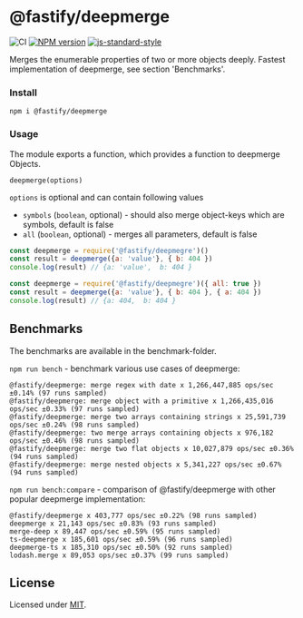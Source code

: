 # @fastify/deepmerge

![CI](https://github.com/fastify/deepmerge/workflows/CI/badge.svg)
[![NPM version](https://img.shields.io/npm/v/@fastify/deepmerge.svg?style=flat)](https://www.npmjs.com/package/@fastify/deepmerge)
[![js-standard-style](https://img.shields.io/badge/code%20style-standard-brightgreen.svg?style=flat)](https://standardjs.com/)

Merges the enumerable properties of two or more objects deeply. Fastest implementation of deepmerge, see section 'Benchmarks'.

### Install
```
npm i @fastify/deepmerge
```

### Usage

The module exports a function, which provides a function to deepmerge Objects. 

```
deepmerge(options)
```

`options` is optional and can contain following values

- `symbols` (`boolean`, optional) - should also merge object-keys which are symbols, default is false
- `all` (`boolean`, optional) - merges all parameters, default is false

```js
const deepmerge = require('@fastify/deepmegre')()
const result = deepmerge({a: 'value'}, { b: 404 })
console.log(result) // {a: 'value',  b: 404 }
```

```js
const deepmerge = require('@fastify/deepmegre')({ all: true })
const result = deepmerge({a: 'value'}, { b: 404 }, { a: 404 })
console.log(result) // {a: 404,  b: 404 }
```

## Benchmarks

The benchmarks are available in the benchmark-folder. 

`npm run bench` - benchmark various use cases of deepmerge:
```
@fastify/deepmerge: merge regex with date x 1,266,447,885 ops/sec ±0.14% (97 runs sampled)
@fastify/deepmerge: merge object with a primitive x 1,266,435,016 ops/sec ±0.33% (97 runs sampled)
@fastify/deepmerge: merge two arrays containing strings x 25,591,739 ops/sec ±0.24% (98 runs sampled)
@fastify/deepmerge: two merge arrays containing objects x 976,182 ops/sec ±0.46% (98 runs sampled)
@fastify/deepmerge: merge two flat objects x 10,027,879 ops/sec ±0.36% (94 runs sampled)
@fastify/deepmerge: merge nested objects x 5,341,227 ops/sec ±0.67% (94 runs sampled)
```

`npm run bench:compare` - comparison of @fastify/deepmerge with other popular deepmerge implementation:
```
@fastify/deepmerge x 403,777 ops/sec ±0.22% (98 runs sampled)
deepmerge x 21,143 ops/sec ±0.83% (93 runs sampled)
merge-deep x 89,447 ops/sec ±0.59% (95 runs sampled)
ts-deepmerge x 185,601 ops/sec ±0.59% (96 runs sampled)
deepmerge-ts x 185,310 ops/sec ±0.50% (92 runs sampled)
lodash.merge x 89,053 ops/sec ±0.37% (99 runs sampled)
```

## License

Licensed under [MIT](./LICENSE).